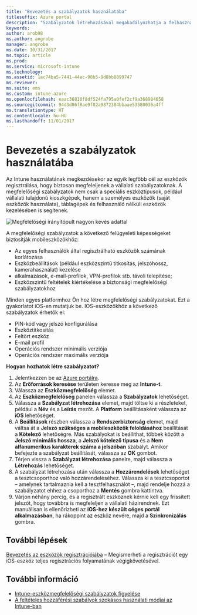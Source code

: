 ```yaml
---
title: "Bevezetés a szabályzatok használatába"
titlesuffix: Azure portal
description: "Szabályzatok létrehozásával megakadályozhatja a felhasználókat abban, hogy olyan dolgokat hajtsanak végre az eszközeikkel, amelyekre nincs felhatalmazásuk."
keywords: 
author: arob98
ms.author: angrobe
manager: angrobe
ms.date: 10/31/2017
ms.topic: article
ms.prod: 
ms.service: microsoft-intune
ms.technology: 
ms.assetid: 1ac74ba5-7441-44ac-98b5-9d8bb8899747
ms.reviewer: 
ms.suite: ems
ms.custom: intune-azure
ms.openlocfilehash: eaac36810f8df524fa795a0fef2cf9a368984658
ms.sourcegitcommit: 94d3d86f8ae9f82a9872384bbaae53580036a4ff
ms.translationtype: HT
ms.contentlocale: hu-HU
ms.lasthandoff: 11/01/2017
---
```

# <a name="get-started-with-policies"></a>Bevezetés a szabályzatok használatába

Az Intune használatának megkezdésekor az egyik legfőbb cél az eszközök regisztrálása, hogy biztosan megfeleljenek a vállalati szabályzatoknak. A megfelelőségi szabályzatok nem csak a speciális eszköztípusok, például vállalati tulajdonú kioszkgépek, hanem a személyes eszközök (saját eszközök használata), táblagépek és felhasználó nélküli eszközök kezelésében is segítenek.

![Megfelelőségi irányítópult nagyon kevés adattal](/intune/media/generic-compliance-dashboard.png)

A megfelelőségi szabályzatok a következő felügyeleti képességeket biztosítják mobileszközökhöz:

* Az egyes felhasználók által regisztrálható eszközök számának korlátozása
* Eszközbeállítások (például eszközszintű titkosítás, jelszóhossz, kamerahasználat) kezelése
* alkalmazások, e-mail-profilok, VPN-profilok stb. távoli telepítése;
* Eszközszintű feltételek kiértékelése a biztonsági megfelelőségi szabályzatokhoz

Minden egyes platformhoz Ön hoz létre megfelelőségi szabályzatokat. Ezt a gyakorlatot iOS-en mutatjuk be. IOS-eszközökhöz a következő szabályzatok érhetők el:

* PIN-kód vagy jelszó konfigurálása
* Eszköztitkosítás
* Feltört eszköz
* E-mail profil
* Operációs rendszer minimális verziója
* Operációs rendszer maximális verziója

__Hogyan hozhatok létre szabályzatot?__

1. Jelentkezzen be az [Azure portálra](https://portal.azure.com).
2. Az **Erőforrások keresése** területen keresse meg az **Intune-t**.
3. Válassza az **Eszközmegfelelőség** elemet.
4. Az **Eszközmegfelelőség** panelen válassza a **Szabályzatok** lehetőséget.
5. Válassza a **Szabályzat létrehozása** elemet, majd töltse ki a részleteket, például a **Név** és a **Leírás** mezőt. A **Platform** beállításaként válassza az **iOS** lehetőséget.
6. A **Beállítások** részben válassza a **Rendszerbiztonság** elemet, majd váltsa át a **Jelszó szükséges a mobileszközök feloldásához** beállítását a **Kötelező** lehetőségre. Más szabályokat is beállíthat, többek között a **Jelszó minimális hossza**, a **Jelszó kötelező típusa**  és a **Nem alfanumerikus karakterek száma a jelszóban** szabályt. Amikor befejezte a szabályzat beállítását, válassza az **OK** gombot.
7. Térjen vissza a **Szabályzat létrehozása** panelre, majd válassza a **Létrehozás** lehetőséget.
8. A szabályzat létrehozása után válassza a **Hozzárendelések** lehetőséget a tesztcsoporthoz való hozzárendeléséhez. Válassza ki a tesztcsoportot – amelynek tartalmaznia kell a tesztfelhasználót –, majd rendelje hozzá a szabályzatot ehhez a csoporthoz a **Mentés** gombra kattintva.
9. Várjon néhány percig, és a regisztrált eszköznek kérnie kell egy frissített jelszót, hogy továbbra is megfeleljen a vállalati házirendnek. Ezt manuálisan is ellenőrizheti az **iOS-hez készült céges portál alkalmazásban**, ha rákoppint az eszköz nevére, majd a **Szinkronizálás** gombra.

## <a name="next-steps"></a>További lépések

[Bevezetés az eszközök regisztrációjába](get-started-enroll.md) – Megismerheti a regisztrációt egy iOS-eszköz teljes regisztrációs folyamatának végigkövetésével.

## <a name="learn-more"></a>További információ

* [Intune-eszközmegfelelőségi szabályzatok figyelése](compliance-policy-monitor.md)
* [A feltételes hozzáférési szabályok szokásos használati módjai az Intune-ban](conditional-access-intune-common-ways-use.md)
